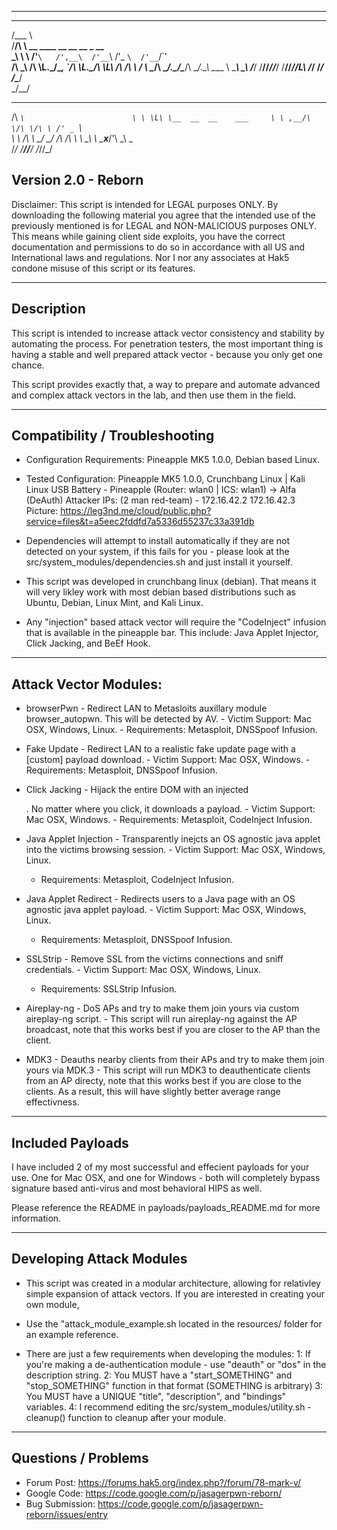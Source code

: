----------------------------------------------------------------------------
 _____                                                    
/\___ \                                                   
\/__/\ \     __      ____     __       __      __   _ __  
   _\ \ \  /'__`\   /',__\  /'__`\   /'_ `\  /'__`\/\`'__\
  /\ \_\ \/\ \L\.\_/\__, `\/\ \L\.\_/\ \L\ \/\  __/\ \ \/ 
  \ \____/\ \__/.\_\/\____/\ \__/.\_\ \____ \ \____\\ \_\ 
   \/___/  \/__/\/_/\/___/  \/__/\/_/\/___L\ \/____/ \/_/ 
                                       /\____/            
                                       \_/__/             
 ____                         
/\  _`\                       
\ \ \L\ \__  __  __    ___    
 \ \ ,__/\ \/\ \/\ \ /' _ `\  
  \ \ \/\ \ \_/ \_/ \/\ \/\ \ 
   \ \_\ \ \___x___/'\ \_\ \_\
    \/_/  \/__//__/   \/_/\/_/
                              
Version 2.0 - Reborn                              
----------------------------------------------------------------------------

Disclaimer: This script is intended for LEGAL purposes ONLY. By downloading the following material 
you agree that the intended use of the previously mentioned is for LEGAL and NON-MALICIOUS purposes ONLY. 
This means while gaining client side exploits, you have the correct documentation and permissions to do so 
in accordance with all US and International laws and regulations. Nor I nor any associates at Hak5 condone 
misuse of this script or its features.


-------------
Description
-------------
This script is intended to increase attack vector consistency and stability by
automating the process. For penetration testers, the most important thing is
having a stable and well prepared attack vector - because you only get one chance.

This script provides exactly that, a way to prepare and automate advanced and complex
attack vectors in the lab, and then use them in the field. 


--------------------------------
Compatibility / Troubleshooting
--------------------------------
- Configuration Requirements: Pineapple MK5 1.0.0, Debian based Linux.

- Tested Configuration: Pineapple MK5 1.0.0, Crunchbang Linux | Kali Linux
   USB Battery - Pineapple (Router: wlan0 | ICS: wlan1) -> Alfa (DeAuth)
   Attacker IPs: (2 man red-team) - 172.16.42.2 172.16.42.3  
   Picture: https://leg3nd.me/cloud/public.php?service=files&t=a5eec2fddfd7a5336d55237c33a391db
  
- Dependencies will attempt to install automatically if they are not detected on your system,
  if this fails for you - please look at the src/system_modules/dependencies.sh and just install
  it yourself.

- This script was developed in crunchbang linux (debian). That means it will very likley work
  with most debian based distributions such as Ubuntu, Debian, Linux Mint, and Kali Linux.

- Any "injection" based attack vector will require the "CodeInject" infusion that is available
  in the pineapple bar. This include: Java Applet Injector, Click Jacking, and BeEf Hook.

-----------------------
Attack Vector Modules:
-----------------------
   - browserPwn - Redirect LAN to Metasloits auxillary module browser_autopwn. This will be detected by AV.
	- Victim Support: Mac OSX, Windows, Linux.
	- Requirements: Metasploit, DNSSpoof Infusion.

   - Fake Update - Redirect LAN to a realistic fake update page with a [custom] payload download.
	- Victim Support: Mac OSX, Windows.
	- Requirements: Metasploit, DNSSpoof Infusion.

   - Click Jacking - Hijack the entire DOM with an injected <div>. No matter where you click, it downloads a payload.
	- Victim Support: Mac OSX, Windows.
	- Requirements: Metasploit, CodeInject Infusion.

   - Java Applet Injection - Transparently inejcts an OS agnostic java applet into the victims browsing session.
	- Victim Support: Mac OSX, Windows, Linux.
        - Requirements: Metasploit, CodeInject Infusion.

   - Java Applet Redirect - Redirects users to a Java page with an OS agnostic java applet payload.
	- Victim Support: Mac OSX, Windows, Linux.
        - Requirements: Metasploit, DNSSpoof Infusion.

   - SSLStrip - Remove SSL from the victims connections and sniff credentials.
	- Victim Support: Mac OSX, Windows, Linux.
        - Requirements: SSLStrip Infusion.

   - Aireplay-ng - DoS APs and try to make them join yours via custom aireplay-ng script.
	- This script will run aireplay-ng against the AP broadcast, note that
	  this works best if you are closer to the AP than the client.

   - MDK3 - Deauths nearby clients from their APs and try to make them join yours via MDK.3
	- This script will run MDK3 to deauthenticate clients from an AP directy,
	  note that this works best if you are close to the clients. As a result,
	  this will have slightly better average range effectivness.


-------------------
Included Payloads
-------------------
I have included 2 of my most successful and effecient payloads for your use. One for Mac OSX,
and one for Windows - both will completely bypass signature based anti-virus and most behavioral
HIPS as well.

Please reference the README in payloads/payloads_README.md for more information.

--------------------------
Developing Attack Modules 
--------------------------
- This script was created in a modular architecture, allowing for relativley simple expansion
  of attack vectors. If you are interested in creating your own module, 

- Use the "attack_module_example.sh located in the resources/ folder for an example reference.

- There are just a few requirements when developing the modules:
	1: If you're making a de-authentication module - use "deauth" or "dos" in the description string.
	2: You MUST have a "start_SOMETHING" and "stop_SOMETHING" function in that format (SOMETHING is arbitrary)
	3: You MUST have a UNIQUE "title", "description", and "bindings" variables.
	4: I recommend editing the src/system_modules/utility.sh - cleanup() function to cleanup after your module.

---------------------
Questions / Problems
---------------------
- Forum Post: https://forums.hak5.org/index.php?/forum/78-mark-v/
- Google Code: https://code.google.com/p/jasagerpwn-reborn/
- Bug Submission: https://code.google.com/p/jasagerpwn-reborn/issues/entry

